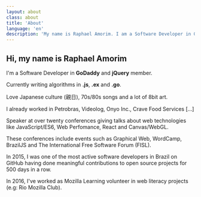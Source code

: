 ```yaml
---
layout: about
class: about
title: 'About'
language: 'en'
description: 'My name is Raphael Amorim. I am a Software Developer in GoDaddy. Also I am a young (21 years) looking for good challenges. Writing algorithms in .js, .py and .go.'
---
```


## Hi, my name is Raphael Amorim

I'm a Software Developer in **GoDaddy** and **jQuery** member.

Currently writing algorithms in **.js**, **.ex** and **.go**.

Love Japanese culture (親日), 70s/80s songs and a lot of 8bit art.

I already worked in Petrobras, Videolog, Onyo Inc., Crave Food Services [...]

Speaker at over twenty conferences giving talks about web technologies like JavaScript/ES6, Web Perfomance, React and Canvas/WebGL.

These conferences include events such as Graphical Web, WordCamp, BrazilJS and The International Free Software Forum (FISL).

In 2015, I was one of the most active software developers in Brazil on GitHub having done meaningful contributions to open source projects for 500 days in a row.

In 2016, I've worked as Mozilla Learning volunteer in web literacy projects (e.g: Rio Mozilla Club).
